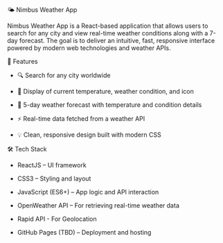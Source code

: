 🌤️ Nimbus Weather App 

Nimbus Weather App is a React-based application that allows users to search for any city and view real-time weather conditions along with a 7-day forecast. The goal is to deliver an intuitive, fast, responsive interface powered by modern web technologies and weather APIs. 

 
🚀 Features 

- 🔍 Search for any city worldwide 

- 📍 Display of current temperature, weather condition, and icon 

- 📆 5-day weather forecast with temperature and condition details 

- ⚡ Real-time data fetched from a weather API 

- 💡 Clean, responsive design built with modern CSS

 
🛠️ Tech Stack 

- ReactJS – UI framework 

- CSS3 – Styling and layout 

- JavaScript (ES6+) – App logic and API interaction 

- OpenWeather API – For retrieving real-time weather data

- Rapid API - For Geolocation 

- GitHub Pages (TBD) – Deployment and hosting 
